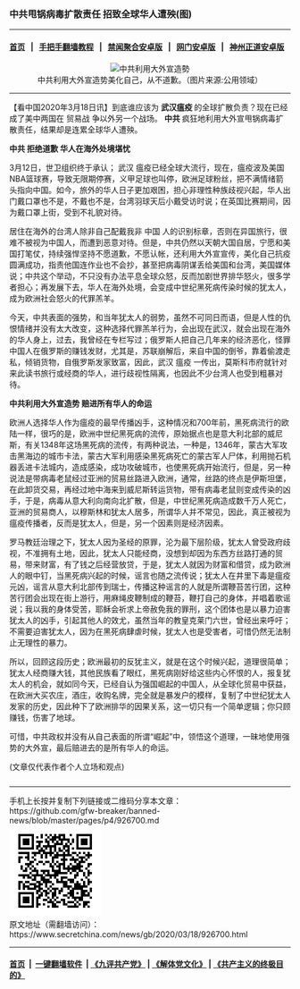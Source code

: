 ### 中共甩锅病毒扩散责任 招致全球华人遭殃(图)
------------------------

#### [首页](https://github.com/gfw-breaker/banned-news/blob/master/README.md) &nbsp;&nbsp;|&nbsp;&nbsp; [手把手翻墙教程](https://github.com/gfw-breaker/guides/wiki) &nbsp;&nbsp;|&nbsp;&nbsp; [禁闻聚合安卓版](https://github.com/gfw-breaker/bn-android) &nbsp;&nbsp;|&nbsp;&nbsp; [网门安卓版](https://github.com/oGate2/oGate) &nbsp;&nbsp;|&nbsp;&nbsp; [神州正道安卓版](https://github.com/SzzdOgate/update) 



<div class="article_right" style="fone-color:#000">
 <p style="text-align: center;">
  <img alt="中共利用大外宣造勢" src="http://img2.secretchina.com/pic/2018/7-14/p2214471a277793388-ss.jpg" style="height:337px; width:600px"/>
  <br>
   中共利用大外宣造势美化自己，从不道歉。（图片来源:公用领域）
   <span id="hideid" name="hideid" style="color:red;display:none;">
    <span href="https://www.secretchina.com">
    </span>
   </span>
  </br>
 </p>
 <div id="txt-mid1-t21-2017">
  

---


  </div>
 </div>
 <p>
  【看中国2020年3月18日讯】到底谁应该为
  <strong>
   武汉瘟疫
  </strong>
  的全球扩散负责？现在已经成了美中两国在
  <span href="https://www.secretchina.com/news/gb/tag/贸易战" target="_blank">
   贸易战
  </span>
  争以外另一个战场。
  <strong>
   中共
  </strong>
  疯狂地利用大外宣甩锅病毒扩散责任，结果却是连累全球华人遭殃。
  <span id="hideid" name="hideid" style="color:red;display:none;">
   <span href="https://www.secretchina.com">
   </span>
  </span>
 </p>
 <p>
  <strong>
   <span href="https://www.secretchina.com/news/gb/tag/中共" target="_blank">
    中共
   </span>
   拒绝道歉 华人在海外处境堪忧
  </strong>
 </p>
 <p>
  3月12日，世卫组织终于承认；
  <span href="https://www.secretchina.com/news/gb/tag/武汉" target="_blank">
   武汉
  </span>
  瘟疫已经全球大流行，现在，瘟疫波及美国NBA篮球赛，导致无限期停赛，义甲足球也叫停，欧洲足球粉丝，把不满情绪箭头指向中国。如今，旅外的华人日子更加艰困，担心非理性种族歧视兴起，华人出门戴口罩也不是，不戴也不是，台湾羽球天后小戴受访时说；在英国比赛期间，因为戴口罩上街，受到不礼貌对待。
 </p>
 <p>
  居住在海外的台湾人除非自己配戴我非
  <span href="https://www.secretchina.com" target="_blank">
   中国
  </span>
  人的识别标章，否则在异国旅行，很难不被视为中国人，而遭到恶意对待。但是，中共仍然以天朝大国自居，宁愿和美国打笔仗，持续强悍坚持不愿道歉，不愿认帐，还利用大外宣宣传，美化自己抗疫圆满成功，指责他国连作业也不会抄，甚至把病毒阴谋丢给美国和台湾，美国媒体说；中共这个举动，不只没有办法平息全球众怒，反而加剧世界排华怒火，很多学者担心；再发展下去，华人在海外处境，会变成中世纪黑死病传染时候的犹太人，成为欧洲社会怒火的代罪羔羊。
 </p>
 <p>
  今天，中共表面的强势，和当年犹太人的弱势，虽然不可同日而语，但是人性的仇恨情绪并没有太大改变，这种选择代罪羔羊行为，会出现在武汉，就会出现在海外的华人身上，过去，我曾经在专栏写过；俄罗斯人把自己几年来的经济恶化，怪罪中国人在俄罗斯的赚钱发财，尤其是，苏联崩解后，来自中国的倒爷，靠着偷渡走私，倾销货物，自俄罗斯发家致富，因此，武汉
  <span href="https://www.secretchina.com/news/gb/tag/瘟疫" target="_blank">
   瘟疫
  </span>
  一传出，莫斯科市府就针对来此读书旅行或经商的华人，进行歧视性隔离，也因此不少台湾人也受到粗暴对待。
 </p>
 <p>
  <strong>
   中共利用大外宣造势
  </strong>
  <strong>
   赔进所有华人的命运
  </strong>
 </p>
 <p>
  欧洲人选择华人作为瘟疫的最早传播凶手，这种情况和700年前，黑死病流行的欧陆一样，很巧的是，欧洲中世纪黑死病的流传，原始据点也是意大利北部的威尼斯，有关1348年这场黑死病的流传，有两种说法，一种是，1346年，蒙古大军攻击黑海边的城市卡法，蒙古大军利用感染黑死病死亡的蒙古军人尸体，利用抛石机器丢进卡法城内，造成感染，成功攻破城市，也使黑死病开始流行，但是，另一种说法是带病毒老鼠经过亚洲的贸易丝路进入欧洲，通常，丝路的终点是伊斯坦堡，在此卸货交易，再经过地中海来到威尼斯转运货物，带有病毒老鼠则变成传染的凶手，于是，病毒从意大利向南向北扩散，但是，中世纪黑死病造成数千万人死亡，亚洲的贸易商人，以穆斯林和犹太人居多，所谓华人并不常见，因此，真正被视为瘟疫传播者，反而是犹太人，但是，另一个因素则是经济因素。
 </p>
 <p>
  罗马教廷治理之下，犹太人因为圣经的原罪，沦为最下层阶级，犹太人曾受政府歧视，不准拥有土地，因此，犹太人只能经商，没想到却因为东西方丝路打通的贸易，带来财富，有了钱之后经营放贷，于是，犹太人就因为财富和借贷，成为欧洲人的眼中钉，当黑死病兴起的时候，谣言也随之流传说；犹太人在井里下毒是瘟疫元凶，谣言从意大利北部传到瑞士，传播这种谣言的人就是所谓鞭苔苦行团，这种苦行团会出现在街上游行，用麻绳皮鞭制成的鞭苔，鞭打自己的身体，并唱着歌谣说；我以我的身体受苦，耶稣会祈求上帝赦免我的罪刑，这个团体也是以暴力迫害犹太人的凶手，引起其他人的效尤，虽然当年的教皇克莱门六世，曾经出来呼吁；不需要迫害犹太人，因为在黑死病肆虐时候，犹太人也是受害者，可惜仍然无法制止无理性的暴力。
 </p>
 <p>
  所以，回顾这段历史；欧洲最初的反犹主义，就是在这个时候兴起，道理很简单；犹太人经商赚大钱，其他民族看了眼红，黑死病刚好给这些内心怀恨的人，报复犹太人的机会，就如同今天，已经自认为强国崛起的中国人，从全球化贸易中获益，在欧洲大买农庄，酒庄，收购名牌，完全就是暴发户的模样，复制了中世纪犹太人发家的历史，因此种下了欧洲排华的因果关系，这一切只有一个简单逻辑；你只顾赚钱，伤害了地球。
 </p>
 <p>
  可惜，中共政权并没有从自己表面的所谓“崛起”中，领悟这个道理，一昧地使用强势的大外宣，最后赔进去的是所有华人的命运。
 </p>
 (文章仅代表作者个人立场和观点)
 <center>
  <div>
   <div id="txt-mid2-t22-2017" style="display: block;  max-height: 351px;  overflow: hidden;">
    <div id="SC-21xxx">
    </div>
    <ins class="adsbygoogle" data-ad-client="ca-pub-1276641434651360" data-ad-format="auto" data-ad-slot="4301710469" data-full-width-responsive="true" style="display:block">
    </ins>
   </div>
  </div>
 </center>
 <div style="padding-top:12px;">
 </div>
</div>

<hr/>
手机上长按并复制下列链接或二维码分享本文章：<br/>
https://github.com/gfw-breaker/banned-news/blob/master/pages/p4/926700.md <br/>
<a href='https://github.com/gfw-breaker/banned-news/blob/master/pages/p4/926700.md'><img src='https://github.com/gfw-breaker/banned-news/blob/master/pages/p4/926700.md.png'/></a> <br/>
原文地址（需翻墙访问）：https://www.secretchina.com/news/gb/2020/03/18/926700.html


------------------------
#### [首页](https://github.com/gfw-breaker/banned-news/blob/master/README.md) &nbsp;|&nbsp; [一键翻墙软件](https://github.com/gfw-breaker/nogfw/blob/master/README.md) &nbsp;| [《九评共产党》](https://github.com/gfw-breaker/9ping.md/blob/master/README.md#九评之一评共产党是什么) | [《解体党文化》](https://github.com/gfw-breaker/jtdwh.md/blob/master/README.md) | [《共产主义的终极目的》](https://github.com/gfw-breaker/gczydzjmd.md/blob/master/README.md)


<img src='http://gfw-breaker.win/banned-news/pages/p4/926700.md' width='0px' height='0px'/>